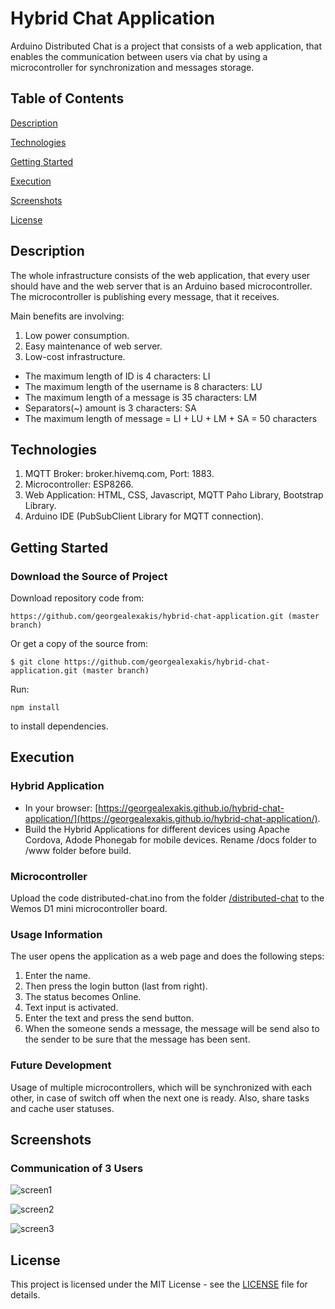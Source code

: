 # Hybrid Chat Application

Arduino Distributed Chat is a project that consists of a web application, that enables the communication between users via chat by using a microcontroller for synchronization and messages storage.

## Table of Contents

[Description](#description)

[Technologies](#technologies)

[Getting Started](#getting-started)

[Execution](#execution)

[Screenshots](#screenshots)

[License](#license)

## Description

The whole infrastructure consists of the web application, that every user should have and the web server that is an Arduino based microcontroller. The microcontroller is publishing every message, that it receives. 

Main benefits are involving:
1. Low power consumption.
2. Easy maintenance of web server.
3. Low-cost infrastructure.

* The maximum length of ID is 4 characters: LI
* The maximum length of the username is 8 characters: LU
* The maximum length of a message is 35 characters: LM
* Separators(~) amount is 3 characters: SA
* The maximum length of message = LI + LU + LM + SA = 50 characters

## Technologies

1.	MQTT Broker: broker.hivemq.com, Port: 1883.
2.	Microcontroller: ESP8266.
3.	Web Application: HTML, CSS, Javascript, MQTT Paho Library, Bootstrap Library.
4.	Arduino IDE (PubSubClient Library for MQTT connection).

## Getting Started

### Download the Source of Project

Download repository code from:

``` https://github.com/georgealexakis/hybrid-chat-application.git (master branch) ```

Or get a copy of the source from:

``` $ git clone https://github.com/georgealexakis/hybrid-chat-application.git (master branch) ```

Run:

``` npm install ```

to install dependencies.

## Execution

### Hybrid Application

* In your browser: [https://georgealexakis.github.io/hybrid-chat-application/](https://georgealexakis.github.io/hybrid-chat-application/).
* Build the Hybrid Applications for different devices using Apache Cordova, Adode Phonegab for mobile devices. Rename /docs folder to /www folder before build.

### Microcontroller 

Upload the code distributed-chat.ino from the folder [/distributed-chat](https://github.com/georgealexakis/hybrid-chat-application/tree/master/distributed-chat) to the Wemos D1 mini microcontroller board.

### Usage Information

The user opens the application as a web page and does the following steps:

1. Enter the name.
2. Then press the login button (last from right).
3. The status becomes Online.
4. Text input is activated.
5. Enter the text and press the send button.
6. When the someone sends a message, the message will be send also to the sender to be sure that the message has been sent.

### Future Development

Usage of multiple microcontrollers, which will be synchronized with each other, in case of switch off when the next one is ready. Also, share tasks and cache user statuses.

## Screenshots

### Communication of 3 Users

![screen1](screenshots/screen1.png)

![screen2](screenshots/screen2.png)

![screen3](screenshots/screen3.png)

## License

This project is licensed under the MIT License - see the [LICENSE](LICENSE) file for details.